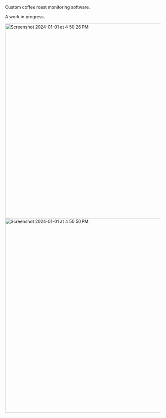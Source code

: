 Custom coffee roast monitoring software. 

A work in progress.

<img width="630" alt="Screenshot 2024-01-01 at 4 50 26 PM" src="https://github.com/noah-schechter/petricore/assets/100018299/0ac0d0f3-3338-432c-b60b-03453756938f">
<img width="630" alt="Screenshot 2024-01-01 at 4 50 50 PM" src="https://github.com/noah-schechter/petricore/assets/100018299/ac88f641-8e82-4bc6-a071-f2c8b46773d5">


